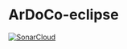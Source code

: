 # ArDoCo-eclipse

[![SonarCloud](https://sonarcloud.io/images/project_badges/sonarcloud-white.svg)](https://sonarcloud.io/dashboard?id=ArDoCo_ArDoCo-eclipse)
